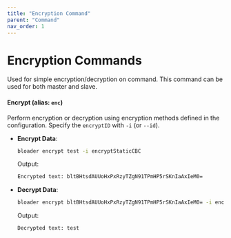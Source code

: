 ```yaml
---
title: "Encryption Command"
parent: "Command"
nav_order: 1
---
```


# Encryption Commands

Used for simple encryption/decryption on command. This command can be used for both master and slave.

#### Encrypt (alias: `enc`)

Perform encryption or decryption using encryption methods defined in the configuration. Specify the `encryptID` with `-i` (or `--id`).

- **Encrypt Data**:
  ```bash
  bloader encrypt test -i encryptStaticCBC
  ```
  Output:
  ```bash
  Encrypted text: bltBHtsdAUUoHxPxRzyTZgN91TPmHP5rSKnIaAxIeM0=
  ```

- **Decrypt Data**:
  ```bash
  bloader encrypt bltBHtsdAUUoHxPxRzyTZgN91TPmHP5rSKnIaAxIeM0= -i encryptStaticCBC -d
  ```
  Output:
  ```bash
  Decrypted text: test
  ```